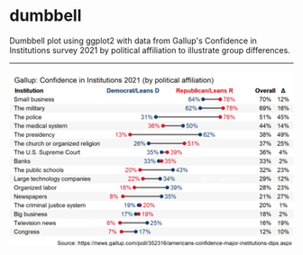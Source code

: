 # dumbbell
Dumbbell plot using ggplot2 with data from Gallup's Confidence in Institutions survey 2021 by political affiliation to illustrate group differences.

---
![](https://raw.githubusercontent.com/AJThurston/dumbbell/main/dumbbell.png)
